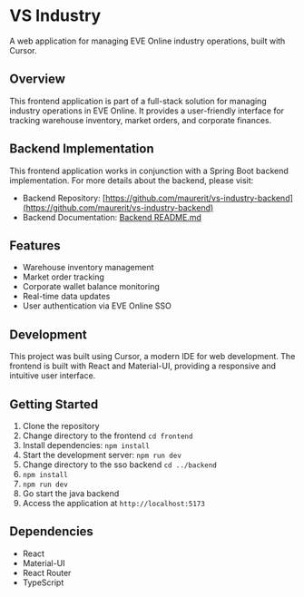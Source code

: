 # VS Industry

A web application for managing EVE Online industry operations, built with Cursor.

## Overview

This frontend application is part of a full-stack solution for managing industry operations in EVE Online. It provides a user-friendly interface for tracking warehouse inventory, market orders, and corporate finances.

## Backend Implementation

This frontend application works in conjunction with a Spring Boot backend implementation. For more details about the backend, please visit:

- Backend Repository: [https://github.com/maurerit/vs-industry-backend](https://github.com/maurerit/vs-industry-backend)
- Backend Documentation: [Backend README.md](https://github.com/maurerit/vs-industry-backend/blob/main/README.md)

## Features

- Warehouse inventory management
- Market order tracking
- Corporate wallet balance monitoring
- Real-time data updates
- User authentication via EVE Online SSO

## Development

This project was built using Cursor, a modern IDE for web development. The frontend is built with React and Material-UI, providing a responsive and intuitive user interface.

## Getting Started

1. Clone the repository
2. Change directory to the frontend `cd frontend`
3. Install dependencies: `npm install`
4. Start the development server: `npm run dev`
5. Change directory to the sso backend `cd ../backend`
6. `npm install`
7. `npm run dev`
8. Go start the java backend
9. Access the application at `http://localhost:5173`

## Dependencies

- React
- Material-UI
- React Router
- TypeScript 